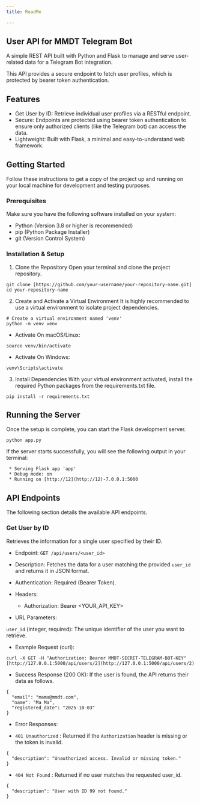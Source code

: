 ```yaml
---
title: ReadMe

---
```


## User API for MMDT Telegram Bot
A simple REST API built with Python and Flask to manage and serve user-related data for a Telegram Bot integration.

This API provides a secure endpoint to fetch user profiles, which is protected by bearer token authentication.

## Features
- Get User by ID: Retrieve individual user profiles via a RESTful endpoint.
- Secure: Endpoints are protected using bearer token authentication to ensure only authorized clients (like the Telegram bot) can access the data.
- Lightweight: Built with Flask, a minimal and easy-to-understand web framework.

## Getting Started
Follow these instructions to get a copy of the project up and running on your local machine for development and testing purposes.

### Prerequisites
Make sure you have the following software installed on your system:

- Python (Version 3.8 or higher is recommended)
- pip (Python Package Installer)
- git (Version Control System)

### Installation & Setup
1. Clone the Repository
Open your terminal and clone the project repository.

```
git clone [https://github.com/your-username/your-repository-name.git]
cd your-repository-name
```

2. Create and Activate a Virtual Environment
It is highly recommended to use a virtual environment to isolate project dependencies.

```
# Create a virtual environment named 'venv'
python -m venv venv
```

- Activate On macOS/Linux:

```
source venv/bin/activate
```

- Activate On Windows:

```
venv\Scripts\activate
```

3. Install Dependencies
With your virtual environment activated, install the required Python packages from the requirements.txt file.

```
pip install -r requirements.txt
```

## Running the Server
Once the setup is complete, you can start the Flask development server.

```
python app.py
```

If the server starts successfully, you will see the following output in your terminal:

```
 * Serving Flask app 'app'
 * Debug mode: on
 * Running on [http://12](http://12)-7.0.0.1:5000
```

## API Endpoints
The following section details the available API endpoints.

### Get User by ID
Retrieves the information for a single user specified by their ID.

- Endpoint: `GET /api/users/<user_id>`
- Description: Fetches the data for a user matching the provided `user_id` and returns it in JSON format.
- Authentication: Required (Bearer Token).
- Headers:
    - Authorization: Bearer <YOUR_API_KEY>

- URL Parameters:

 `user_id` (integer, required): The unique identifier of the user you want to retrieve.

- Example Request (curl):

```
curl -X GET -H "Authorization: Bearer MMDT-SECRET-TELEGRAM-BOT-KEY" [http://127.0.0.1:5000/api/users/2](http://127.0.0.1:5000/api/users/2)
```

- Success Response (200 OK):
If the user is found, the API returns their data as follows.

```
{
  "email": "mama@mmdt.com",
  "name": "Ma Ma",
  "registered_date": "2025-10-03"
}
```

- Error Responses:  

- `401 Unauthorized` : Returned if the `Authorization` header is missing or the token is invalid.

```
{
  "description": "Unauthorized access. Invalid or missing token."
}
```

 - `404 Not Found` : Returned if no user matches the requested user_id.  

```
{
  "description": "User with ID 99 not found."
}
```

